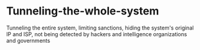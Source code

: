 # Tunneling-the-whole-system
Tunneling the entire system, limiting sanctions, hiding the system's original IP and ISP, not being detected by hackers and intelligence organizations and governments
